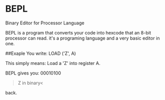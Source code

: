 # BEPL
Binary Editor for Processor Language

BEPL is a program that converts your code into hexcode that an 8-bit processor can read. it's a programing language and a very basic editor in one.

##Exaple
You write:
LOAD ('Z', A)

This simply means: Load a 'Z' into register A.

BEPL gives you:
00010100
>Z in binary<

back.
